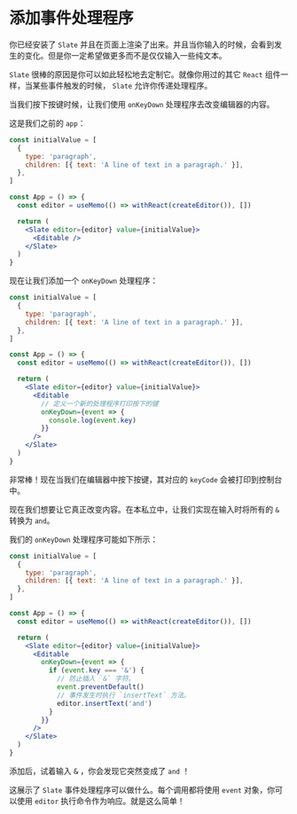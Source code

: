 # 添加事件处理程序

你已经安装了 `Slate` 并且在页面上渲染了出来。并且当你输入的时候，会看到发生的变化。但是你一定希望做更多而不是仅仅输入一些纯文本。

`Slate` 很棒的原因是你可以如此轻松地去定制它。就像你用过的其它 `React` 组件一样，当某些事件触发的时候， `Slate` 允许你传递处理程序。

当我们按下按键时候，让我们使用 `onKeyDown` 处理程序去改变编辑器的内容。

这是我们之前的 `app`：

```jsx
const initialValue = [
  {
    type: 'paragraph',
    children: [{ text: 'A line of text in a paragraph.' }],
  },
]

const App = () => {
  const editor = useMemo(() => withReact(createEditor()), [])

  return (
    <Slate editor={editor} value={initialValue}>
      <Editable />
    </Slate>
  )
}
```

现在让我们添加一个 `onKeyDown` 处理程序：

```jsx
const initialValue = [
  {
    type: 'paragraph',
    children: [{ text: 'A line of text in a paragraph.' }],
  },
]

const App = () => {
  const editor = useMemo(() => withReact(createEditor()), [])

  return (
    <Slate editor={editor} value={initialValue}>
      <Editable
        // 定义一个新的处理程序打印按下的键
        onKeyDown={event => {
          console.log(event.key)
        }}
      />
    </Slate>
  )
}
```

非常棒！现在当我们在编辑器中按下按键，其对应的 `keyCode` 会被打印到控制台中。

现在我们想要让它真正改变内容。在本私立中，让我们实现在输入时将所有的 `&` 转换为 `and`。

我们的 `onKeyDown` 处理程序可能如下所示：

```jsx
const initialValue = [
  {
    type: 'paragraph',
    children: [{ text: 'A line of text in a paragraph.' }],
  },
]

const App = () => {
  const editor = useMemo(() => withReact(createEditor()), [])

  return (
    <Slate editor={editor} value={initialValue}>
      <Editable
        onKeyDown={event => {
          if (event.key === '&') {
            // 防止插入 `&` 字符。
            event.preventDefault()
            // 事件发生时执行 `insertText` 方法。
            editor.insertText('and')
          }
        }}
      />
    </Slate>
  )
}
```

添加后，试着输入 <kbd>&</kbd> ，你会发现它突然变成了 `and` ！

这展示了 `Slate` 事件处理程序可以做什么。每个调用都将使用 `event` 对象，你可以使用 `editor` 执行命令作为响应。就是这么简单！